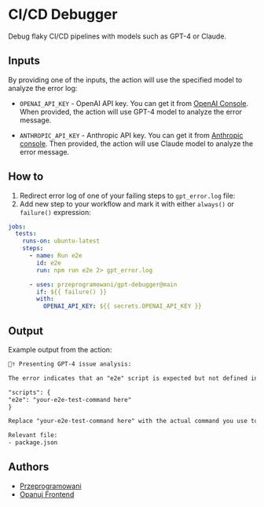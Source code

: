 # CI/CD Debugger

Debug flaky CI/CD pipelines with models such as GPT-4 or Claude.

## Inputs

By providing one of the inputs, the action will use the specified model to analyze the error log:

- `OPENAI_API_KEY` - OpenAI API key. You can get it from [OpenAI Console](https://platform.openai.com/account/api-keys). When provided, the action will use GPT-4 model to analyze the error message.

- `ANTHROPIC_API_KEY` - Anthropic API key. You can get it from [Anthropic console](https://console.anthropic.com/). Then provided, the action will use Claude model to analyze the error message.

## How to

1. Redirect error log of one of your failing steps to `gpt_error.log` file:
2. Add new step to your workflow and mark it with either `always()` or `failure()` expression:

```yaml
jobs:
  tests:
    runs-on: ubuntu-latest
    steps:
      - name: Run e2e
        id: e2e
        run: npm run e2e 2> gpt_error.log

      - uses: przeprogramowani/gpt-debugger@main
        if: ${{ failure() }}
        with:
          OPENAI_API_KEY: ${{ secrets.OPENAI_API_KEY }}
```

## Output

Example output from the action:

```txt
🧑‍⚕️ Presenting GPT-4 issue analysis:

The error indicates that an "e2e" script is expected but not defined in the package.json file. To fix this issue, ensure you have an "e2e" script specified in your package.json file under the "scripts" section. If your intention was to run end-to-end tests, you might need something like:

"scripts": {
"e2e": "your-e2e-test-command here"
}

Replace "your-e2e-test-command here" with the actual command you use to run your end-to-end tests.

Relevant file:
- package.json
```

## Authors

- [Przeprogramowani](https://przeprogramowani.pl)
- [Opanuj Frontend](https://opanujfrontend.pl)
